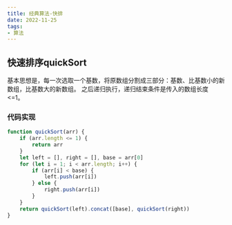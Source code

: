 ```yaml
---
title: 经典算法-快排
date: 2022-11-25
tags:
- 算法
---
```


## 快速排序quickSort

基本思想是，每一次选取一个基数，将原数组分割成三部分：基数、比基数小的新数组，比基数大的新数组。
之后递归执行，递归结束条件是传入的数组长度<=1。

### 代码实现
```js
function quickSort(arr) {
    if (arr.length <= 1) {
        return arr
    }
    let left = [], right = [], base = arr[0]
    for (let i = 1; i < arr.length; i++) {
        if (arr[i] < base) {
            left.push(arr[i])
        } else {
            right.push(arr[i])
        }
    }
    return quickSort(left).concat([base], quickSort(right))
}
```